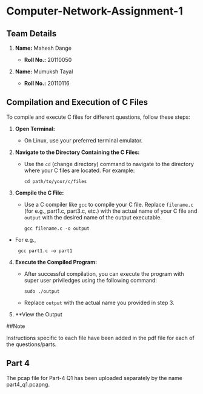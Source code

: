 # Computer-Network-Assignment-1

## Team Details

1. **Name:** Mahesh Dange
   - **Roll No.:** 20110050

2. **Name:** Mumuksh Tayal
   - **Roll No.:** 20110116

## Compilation and Execution of C Files

To compile and execute C files for different questions, follow these steps:

1. **Open Terminal:**
   - On Linux, use your preferred terminal emulator.

2. **Navigate to the Directory Containing the C Files:**
   - Use the `cd` (change directory) command to navigate to the directory where your C files are located. For example:
     ```
     cd path/to/your/c/files
     ```

3. **Compile the C File:**
   - Use a C compiler like `gcc` to compile your C file. Replace `filename.c` (for e.g., part1.c, part3.c, etc.) with the actual name of your C file and `output` with the desired name of the output executable.
     ```
     gcc filename.c -o output
     ```
  - For e.g.,
    ```
     gcc part1.c -o part1
     ```

4. **Execute the Compiled Program:**
   - After successful compilation, you can execute the program with super user priviledges using the following command:
     ```
     sudo ./output
     ```
   - Replace `output` with the actual name you provided in step 3.

5. **View the Output

##Note

Instructions specific to each file have been added in the pdf file for each of the questions/parts.

## Part 4

The pcap file for Part-4 Q1 has been uploaded separately by the name part4_q1.pcapng.
